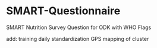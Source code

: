 # SMART-Questionnaire
SMART Nutrition Survey Question for ODK with WHO Flags

add:
training
daily standardization
GPS mapping of cluster
